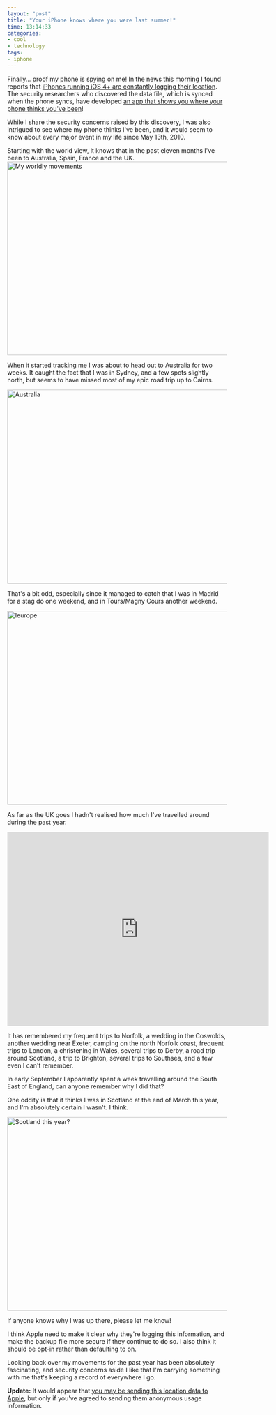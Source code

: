 ```yaml
---
layout: "post"
title: "Your iPhone knows where you were last summer!"
time: 13:14:33
categories: 
- cool
- technology
tags: 
- iphone
---
```

Finally... proof my phone is spying on me! In the news this morning I found reports that <a href="http://www.guardian.co.uk/technology/2011/apr/20/iphone-tracking-prompts-privacy-fears">iPhones running iOS 4+ are constantly logging their location</a>. The security researchers who discovered the data file, which is synced when the phone syncs, have developed <a href="http://petewarden.github.com/iPhoneTracker/">an app that shows you where your phone thinks you've been</a>!

While I share the security concerns raised by this discovery, I was also intrigued to see where my phone thinks I've been, and it would seem to know about every major event in my life since May 13th, 2010.

<!--more-->Starting with the world view, it knows that in the past eleven months I've been to Australia, Spain, France and the UK.

<img style="display:block; margin-left:auto; margin-right:auto;" src="http://stut.net/wp-content/uploads/2011/04/iworld.jpg" alt="My worldly movements" title="iworld.jpg" border="0" width="600" height="444" />

When it started tracking me I was about to head out to Australia for two weeks. It caught the fact that I was in Sydney, and a few spots slightly north, but seems to have missed most of my epic road trip up to Cairns.

<img style="display:block; margin-left:auto; margin-right:auto;" src="http://stut.net/wp-content/uploads/2011/04/ioz.jpg" alt="Australia" title="ioz.jpg" border="0" width="600" height="445" />

That's a bit odd, especially since it managed to catch that I was in Madrid for a stag do one weekend, and in Tours/Magny Cours another weekend.

<img style="display:block; margin-left:auto; margin-right:auto;" src="http://stut.net/wp-content/uploads/2011/04/ieurope.jpg" alt="Ieurope" title="ieurope.jpg" border="0" width="600" height="445" />

As far as the UK goes I hadn't realised how much I've travelled around during the past year.

<center><object width="600" height="445"><param name="movie" value="http://www.youtube.com/v/olp7xxFge20?hl=en&fs=1&hd=1"></param><param name="allowFullScreen" value="true"></param><param name="allowscriptaccess" value="always"></param><embed src="http://www.youtube.com/v/olp7xxFge20?hl=en&fs=1&hd=1" type="application/x-shockwave-flash" allowscriptaccess="always" allowfullscreen="true" width="600" height="445"></embed></object></center>

It has remembered my frequent trips to Norfolk, a wedding in the Coswolds, another wedding near Exeter, camping on the north Norfolk coast, frequent trips to London, a christening in Wales, several trips to Derby, a road trip around Scotland, a trip to Brighton, several trips to Southsea, and a few even I can't remember.

In early September I apparently spent a week travelling around the South East of England, can anyone remember why I did that?

One oddity is that it thinks I was in Scotland at the end of March this year, and I'm absolutely certain I wasn't. I think.

<img style="display:block; margin-left:auto; margin-right:auto;" src="http://stut.net/wp-content/uploads/2011/04/iscotland.jpg" alt="Scotland this year?" title="iscotland.jpg" border="0" width="600" height="444" />

If anyone knows why I was up there, please let me know!

I think Apple need to make it clear why they're logging this information, and make the backup file more secure if they continue to do so. I also think it should be opt-in rather than defaulting to on.

Looking back over my movements for the past year has been absolutely fascinating, and security concerns aside I like that I'm carrying something with me that's keeping a record of everywhere I go.

<strong>Update:</strong> It would appear that <a href="http://www.f-secure.com/weblog/archives/00002145.html">you may be sending this location data to Apple</a>, but only if you've agreed to sending them anonymous usage information.